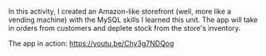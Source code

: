In this activity, I created an Amazon-like storefront (well, more like a vending machine) with the MySQL skills I learned this unit. The app will take in orders from customers and deplete stock from the store's inventory.

The app in action: https://youtu.be/Chy3g7NDQog